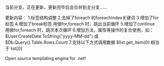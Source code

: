 当前分支，正在更新，更新完毕后会合并到主分支……

更新内容：
1.标签结构调整
2.去掉了foreach 的foreachIndex关键词
3.增加了for标签
4.增加了break标签 用做for,foreach 时，跳出当前循环
5.增加了continue 用做for,foreach 时，跳次本次循环
6.增加方法，属性等操作的复合使用，如：$User.CreateDate.ToString("yyyy-MM-dd") 或 $Db.Query().Table.Rows.Count
7.支持以下方式调用数据 $list.get_Item(0) 相当于 list[0]


Open source templating engine for .net!


